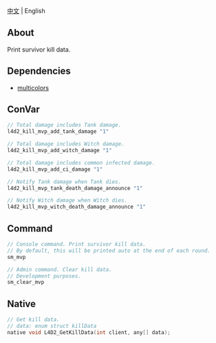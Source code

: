[中文](./README.md) | English

## About
Print survivor kill data.

## Dependencies
- [multicolors](https://github.com/fdxx/l4d2_plugins/tree/main/multicolors) 

## ConVar
```c
// Total damage includes Tank damage.
l4d2_kill_mvp_add_tank_damage "1"

// Total damage includes Witch damage.
l4d2_kill_mvp_add_witch_damage "1"

// Total damage includes common infected damage.
l4d2_kill_mvp_add_ci_damage "1"

// Notify Tank damage when Tank dies.
l4d2_kill_mvp_tank_death_damage_announce "1"

// Notify Witch damage when Witch dies.
l4d2_kill_mvp_witch_death_damage_announce "1"
```

## Command
```c
// Console command. Print survivor kill data.
// By default, this will be printed auto at the end of each round.
sm_mvp

// Admin command. Clear kill data.
// Development purposes.
sm_clear_mvp
```

## Native
```c
// Get kill data.
// data: enum struct killData
native void L4D2_GetKillData(int client, any[] data);
```

